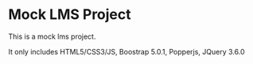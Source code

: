 # Mock LMS Project
This is a mock lms project.

It only includes HTML5/CSS3/JS, Boostrap 5.0.1, Popperjs, JQuery 3.6.0